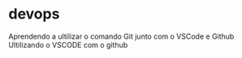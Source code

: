 
# devops
Aprendendo a ultilizar o comando Git junto com o VSCode e Github
Ultilizando o VSCODE com o github
